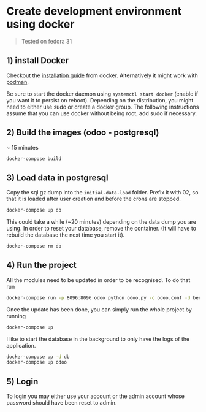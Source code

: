 # Create development environment using docker

> Tested on fedora 31

## 1) install Docker

Checkout the [installation guide](https://docs.docker.com/install/) from docker.
Alternatively it might work with [podman](https://podman.io/).

Be sure to start the docker daemon using `systemctl start docker` (enable if you want it to persist on reboot).
Depending on the distribution, you might need to either use sudo or create a docker group.
The following instructions assume that you can use docker without being root, add sudo if necessary.

## 2) Build the images (odoo - postgresql)
~ 15 minutes
```bash
docker-compose build
```

## 3) Load data in postgresql

Copy the sql.gz dump into the `initial-data-load` folder.
Prefix it with 02, so that it is loaded after user creation and before the crons are stopped.
```bash
docker-compose up db
```

This could take a while (~20 minutes) depending on the data dump you are using.
In order to reset your database, remove the container. 
(It will have to rebuild the database the next time you start it).
```bash
docker-compose rm db
```

## 4) Run the project
All the modules need to be updated in order to be recognised.
To do that run 
```bash
docker-compose run -p 8096:8096 odoo python odoo.py -c odoo.conf -d beescoop -u all
```

Once the update has been done, you can simply run the whole project by running
```bash
docker-compose up
```

I like to start the database in the background to only have the logs of the application.
```bash
docker-compose up -d db 
docker-compose up odoo 
``` 
 
## 5) Login
To login you may either use your account or the admin account whose password should have been reset to admin.
